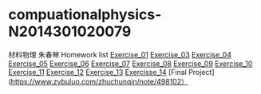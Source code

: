 # compuationalphysics-N2014301020079
材料物理 朱春琴
Homework list
[Exercise_01](https://www.zybuluo.com/zhuchunqin/note/497741)
[Exercise_03](https://www.zybuluo.com/zhuchunqin/note/498036)
[Exercise_04](https://www.zybuluo.com/zhuchunqin/note/498042)
[Exercise_05](https://www.zybuluo.com/zhuchunqin/note/498052)
[Exercise_06](https://www.zybuluo.com/zhuchunqin/note/498058)
[Exercise_07](https://www.zybuluo.com/zhuchunqin/note/498064)
[Exercise_08](https://www.zybuluo.com/zhuchunqin/note/498071)
[Exercise_09](https://www.zybuluo.com/zhuchunqin/note/498077)
[Exercise_10](https://www.zybuluo.com/zhuchunqin/note/498083)
[Exercise_11](https://www.zybuluo.com/zhuchunqin/note/498085)
[Exercise_12](https://www.zybuluo.com/zhuchunqin/note/498093)
[Exercise_13](https://www.zybuluo.com/zhuchunqin/note/498097)
[Exercisse_14](https://www.zybuluo.com/zhuchunqin/note/498100)
[Final Project](https://www.zybuluo.com/zhuchunqin/note/498102）

